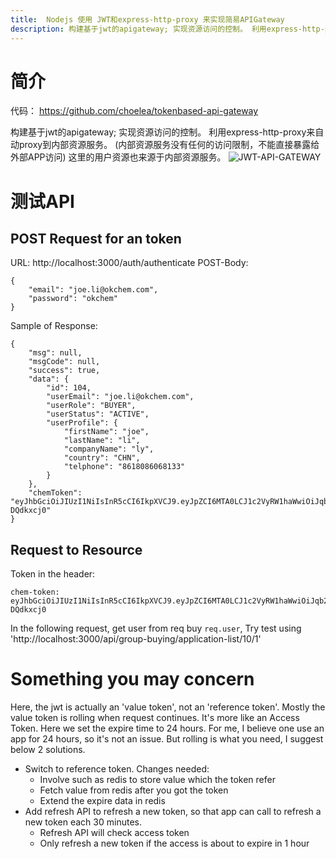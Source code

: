 ```yaml
---
title:  Nodejs 使用 JWT和express-http-proxy 来实现简易APIGateway
description: 构建基于jwt的apigateway; 实现资源访问的控制。 利用express-http-proxy来自动proxy到内部资源服务。 (内部资源服务没有任何的访问限制，不能直接暴露给外部APP访问) 这里的用户资源也来源于内部资源服务。
---
```

# 简介
代码：  https://github.com/choelea/tokenbased-api-gateway

构建基于jwt的apigateway; 实现资源访问的控制。 利用express-http-proxy来自动proxy到内部资源服务。 (内部资源服务没有任何的访问限制，不能直接暴露给外部APP访问)
这里的用户资源也来源于内部资源服务。
![JWT-API-GATEWAY](http://tech.jiu-shu.com/Micro-Services/JWT-API-GATEWAY.jpg)
# 测试API
## POST Request for an token
URL: http://localhost:3000/auth/authenticate
POST-Body:
```
{
    "email": "joe.li@okchem.com",
    "password": "okchem"
}
```
Sample of Response:
```
{
    "msg": null,
    "msgCode": null,
    "success": true,
    "data": {
        "id": 104,
        "userEmail": "joe.li@okchem.com",
        "userRole": "BUYER",
        "userStatus": "ACTIVE",
        "userProfile": {
            "firstName": "joe",
            "lastName": "li",
            "companyName": "ly",
            "country": "CHN",
            "telphone": "8618086068133"
        }
    },
    "chemToken": "eyJhbGciOiJIUzI1NiIsInR5cCI6IkpXVCJ9.eyJpZCI6MTA0LCJ1c2VyRW1haWwiOiJqb2UubGlAb2tjaGVtLmNvbSIsInVzZXJSb2xlIjoiQlVZRVIiLCJ1c2VyU3RhdHVzIjoiQUNUSVZFIiwidXNlclByb2ZpbGUiOnsiZmlyc3ROYW1lIjoiam9lIiwibGFzdE5hbWUiOiJsaSIsImNvbXBhbnlOYW1lIjoibHkiLCJjb3VudHJ5IjoiQ0hOIiwidGVscGhvbmUiOiI4NjE4MDg2MDY4MTMzIn0sImlhdCI6MTUyNTg0NjA2NCwiZXhwIjoxNTI1OTMyNDY0fQ.hIQFv71SHMX2Vd5RPD8ir08LIVeaveZEoN-DQdkxcj0"
}
```

## Request to Resource
Token in the header:
```
chem-token:  eyJhbGciOiJIUzI1NiIsInR5cCI6IkpXVCJ9.eyJpZCI6MTA0LCJ1c2VyRW1haWwiOiJqb2UubGlAb2tjaGVtLmNvbSIsInVzZXJSb2xlIjoiQlVZRVIiLCJ1c2VyU3RhdHVzIjoiQUNUSVZFIiwidXNlclByb2ZpbGUiOnsiZmlyc3ROYW1lIjoiam9lIiwibGFzdE5hbWUiOiJsaSIsImNvbXBhbnlOYW1lIjoibHkiLCJjb3VudHJ5IjoiQ0hOIiwidGVscGhvbmUiOiI4NjE4MDg2MDY4MTMzIn0sImlhdCI6MTUyNTg0NjA2NCwiZXhwIjoxNTI1OTMyNDY0fQ.hIQFv71SHMX2Vd5RPD8ir08LIVeaveZEoN-DQdkxcj0
```
In the following request, get user from req buy `req.user`, Try test using 'http://localhost:3000/api/group-buying/application-list/10/1'

# Something you may concern
Here, the jwt is actually an 'value token', not an 'reference token'. Mostly the value token is rolling when request continues. It's more like an 
Access Token. Here we set the expire time to 24 hours. For me, I believe one use an app for 24 hours, so it's not an issue. But rolling is what you need, I suggest below 2 solutions.
 -  Switch to reference token. Changes needed:
    -  Involve such as redis to store value which the token refer
    -  Fetch value from redis after you got the token 
    -  Extend the expire data in redis
 -  Add refresh API to refresh a new token, so that app can call to refresh a new token each 30 minutes.
    -  Refresh API will check access token
    -  Only refresh a new token if the access is about to expire in 1 hour